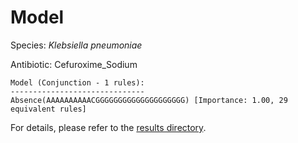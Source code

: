 
# Model

Species: *Klebsiella pneumoniae*

Antibiotic: Cefuroxime_Sodium

```
Model (Conjunction - 1 rules):
------------------------------
Absence(AAAAAAAAAACGGGGGGGGGGGGGGGGGGGG) [Importance: 1.00, 29 equivalent rules]

```

For details, please refer to the [results directory](../../../../../results/scm_b/klebsiella%20pneumoniae/cefuroxime_sodium/repeat_8/).

